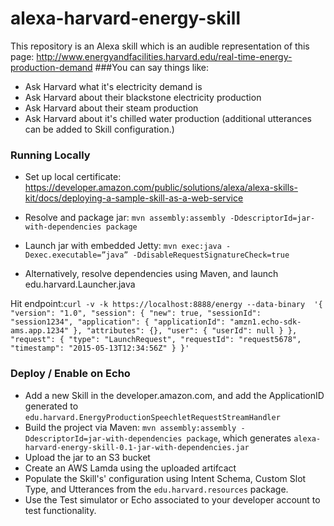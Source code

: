 # alexa-harvard-energy-skill
This repository is an Alexa skill which is an audible representation of this page: http://www.energyandfacilities.harvard.edu/real-time-energy-production-demand
###You can say things like:

* Ask Harvard what it's electricity demand is
* Ask Harvard about their blackstone electricity production
* Ask Harvard about their steam production
* Ask Harvard about it's chilled water production
(additional utterances can be added to Skill configuration.)

### Running Locally
* Set up local certificate: https://developer.amazon.com/public/solutions/alexa/alexa-skills-kit/docs/deploying-a-sample-skill-as-a-web-service 
* Resolve and package jar: `mvn assembly:assembly -DdescriptorId=jar-with-dependencies package`
* Launch jar with embedded Jetty: `mvn exec:java -Dexec.executable=”java” -DdisableRequestSignatureCheck=true`

* Alternatively, resolve dependencies using Maven, and launch edu.harvard.Launcher.java 

Hit endpoint:```curl -v -k https://localhost:8888/energy --data-binary  '{
  "version": "1.0",
  "session": {
    "new": true,
    "sessionId": "session1234",
    "application": {
      "applicationId": "amzn1.echo-sdk-ams.app.1234"
    },
    "attributes": {},
    "user": {
      "userId": null
    }
  },
  "request": {
    "type": "LaunchRequest",
    "requestId": "request5678",
    "timestamp": "2015-05-13T12:34:56Z"
  }
}'```

### Deploy / Enable on Echo
* Add a new Skill in the developer.amazon.com, and add the ApplicationID generated to `edu.harvard.EnergyProductionSpeechletRequestStreamHandler`
* Build the project via Maven: `mvn assembly:assembly -DdescriptorId=jar-with-dependencies package`, which generates `alexa-harvard-energy-skill-0.1-jar-with-dependencies.jar`
* Upload the jar to an S3 bucket
* Create an AWS Lamda using the uploaded artifcact
* Populate the Skill's' configuration using Intent Schema, Custom Slot Type, and Utterances from the `edu.harvard.resources` package.
* Use the Test simulator or Echo associated to your developer account to test functionality. 
